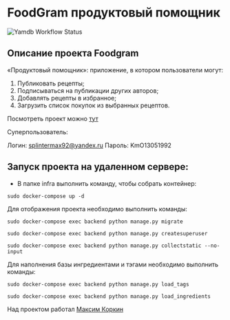 # FoodGram продуктовый помощник
![Yamdb Workflow Status](https://github.com/splintermax/foodgram-project-react/actions/workflows/foodgram.yml/badge.svg?branch=master&event=push)

## Описание проекта Foodgram
«Продуктовый помощник»: приложение, в котором пользователи могут:
1. Публиковать рецепты;
2. Подписываться на публикации других авторов;
3. Добавлять рецепты в избранное;
4. Загрузить список покупок из выбранных рецептов.

Посмотреть проект можно [тут](http://korkin.ddns.net)

Суперпользователь:

Логин: splintermax92@yandex.ru
Пароль: KmO13051992



## Запуск проекта на удаленном сервере:

- В папке infra выполнить команду, чтобы собрать контейнер:

```
sudo docker-compose up -d
```

Для отображения проекта необходимо выполнить команды:

```
sudo docker-compose exec backend python manage.py migrate
```
```
sudo docker-compose exec backend python manage.py createsuperuser
```
```
sudo docker-compose exec backend python manage.py collectstatic --no-input
```

Для наполнения базы ингредиентами и тэгами необходимо выполнить команды:

```
sudo docker-compose exec backend python manage.py load_tags
```
```
sudo docker-compose exec backend python manage.py load_ingredients
```

Над проектом работал [Максим Коркин](https://github.com/splintermax)